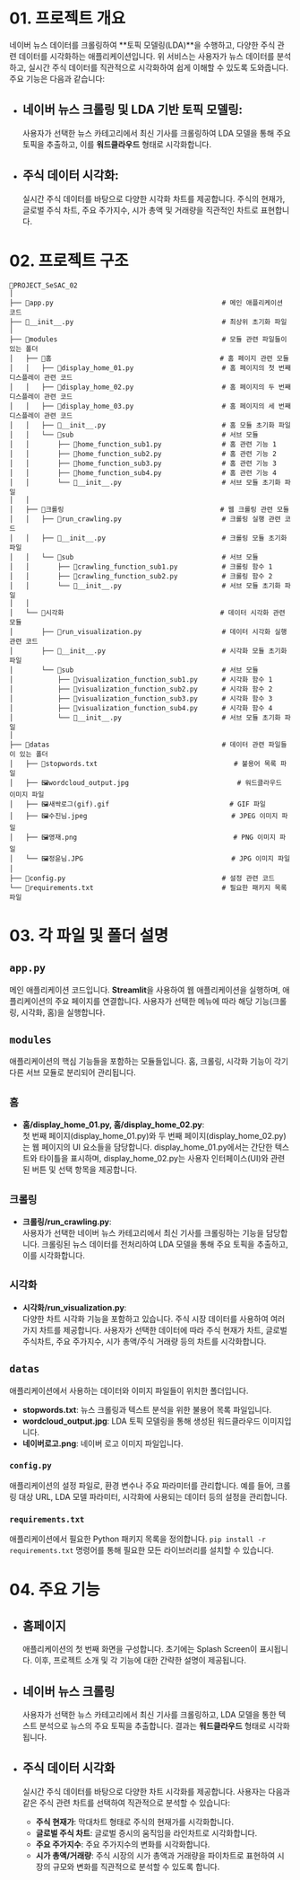 # 01. 프로젝트 개요

네이버 뉴스 데이터를 크롤링하여 **토픽 모델링(LDA)**을 수행하고, 다양한 주식 관련 데이터를 시각화하는 애플리케이션입니다. 위 서비스는 사용자가 뉴스 데이터를 분석하고, 실시간 주식 데이터를 직관적으로 시각화하여 쉽게 이해할 수 있도록 도와줍니다. 주요 기능은 다음과 같습니다:

- ## **네이버 뉴스 크롤링 및 LDA 기반 토픽 모델링**:  
  사용자가 선택한 뉴스 카테고리에서 최신 기사를 크롤링하여 LDA 모델을 통해 주요 토픽을 추출하고, 이를 **워드클라우드** 형태로 시각화합니다.
  
- ## **주식 데이터 시각화**:  
  실시간 주식 데이터를 바탕으로 다양한 시각화 차트를 제공합니다. 주식의 현재가, 글로벌 주식 차트, 주요 주가지수, 시가 총액 및 거래량을 직관적인 차트로 표현합니다.

# 02. 프로젝트 구조


```
📁PROJECT_SeSAC_02
│
├── 📄app.py                                          # 메인 애플리케이션 코드
├── 📄__init__.py                                     # 최상위 초기화 파일
│
├── 📁modules                                         # 모듈 관련 파일들이 있는 폴더
│   ├── 📁홈                                          # 홈 페이지 관련 모듈
│   │   ├── 📄display_home_01.py                      # 홈 페이지의 첫 번째 디스플레이 관련 코드
│   │   ├── 📄display_home_02.py                      # 홈 페이지의 두 번째 디스플레이 관련 코드
│   │   ├── 📄display_home_03.py                      # 홈 페이지의 세 번째 디스플레이 관련 코드
│   │   ├── 📄__init__.py                             # 홈 모듈 초기화 파일
│   │   └── 📁sub                                     # 서브 모듈
│   │       ├── 📄home_function_sub1.py               # 홈 관련 기능 1
│   │       ├── 📄home_function_sub2.py               # 홈 관련 기능 2
│   │       ├── 📄home_function_sub3.py               # 홈 관련 기능 3
│   │       ├── 📄home_function_sub4.py               # 홈 관련 기능 4
│   │       └── 📄__init__.py                         # 서브 모듈 초기화 파일
│   │
│   ├── 📁크롤링                                       # 웹 크롤링 관련 모듈
│   │   ├── 📄run_crawling.py                         # 크롤링 실행 관련 코드
│   │   ├── 📄__init__.py                             # 크롤링 모듈 초기화 파일
│   │   └── 📁sub                                     # 서브 모듈
│   │       ├── 📄crawling_function_sub1.py           # 크롤링 함수 1
│   │       ├── 📄crawling_function_sub2.py           # 크롤링 함수 2
│   │       └── 📄__init__.py                         # 서브 모듈 초기화 파일
│   │
│   └── 📁시각화                                       # 데이터 시각화 관련 모듈
│       ├── 📄run_visualization.py                    # 데이터 시각화 실행 관련 코드
│       ├── 📄__init__.py                             # 시각화 모듈 초기화 파일
│       └── 📁sub                                     # 서브 모듈
│           ├── 📄visualization_function_sub1.py      # 시각화 함수 1
│           ├── 📄visualization_function_sub2.py      # 시각화 함수 2
│           ├── 📄visualization_function_sub3.py      # 시각화 함수 3
│           ├── 📄visualization_function_sub4.py      # 시각화 함수 4
│           └── 📄__init__.py                         # 서브 모듈 초기화 파일
│
├── 📁datas                                           # 데이터 관련 파일들이 있는 폴더
│   ├── 📄stopwords.txt                                  # 불용어 목록 파일
│   ├── 🖼️wordcloud_output.jpg                           # 워드클라우드 이미지 파일
│   ├── 🖼️새싹로그(gif).gif                              # GIF 파일
│   ├── 🖼️수진님.jpeg                                    # JPEG 이미지 파일
│   ├── 🖼️영재.png                                       # PNG 이미지 파일
│   └── 🖼️정윤님.JPG                                     # JPG 이미지 파일
│
├── 📄config.py                                       # 설정 관련 코드
└── 📄requirements.txt                                # 필요한 패키지 목록 파일
```




# 03. 각 파일 및 폴더 설명

## `app.py`
메인 애플리케이션 코드입니다. **Streamlit**을 사용하여 웹 애플리케이션을 실행하며, 애플리케이션의 주요 페이지를 연결합니다. 사용자가 선택한 메뉴에 따라 해당 기능(크롤링, 시각화, 홈)을 실행합니다.

## `modules`
애플리케이션의 핵심 기능들을 포함하는 모듈들입니다. 홈, 크롤링, 시각화 기능이 각기 다른 서브 모듈로 분리되어 관리됩니다.

## `홈`
- **홈/display_home_01.py, 홈/display_home_02.py**:  
  첫 번째 페이지(display_home_01.py)와 두 번째 페이지(display_home_02.py)는 웹 페이지의 UI 요소들을 담당합니다. display_home_01.py에서는 간단한 텍스트와 타이틀을 표시하며, display_home_02.py는 사용자 인터페이스(UI)와 관련된 버튼 및 선택 항목을 제공합니다.

## `크롤링`
- **크롤링/run_crawling.py**:  
  사용자가 선택한 네이버 뉴스 카테고리에서 최신 기사를 크롤링하는 기능을 담당합니다. 크롤링된 뉴스 데이터를 전처리하여 LDA 모델을 통해 주요 토픽을 추출하고, 이를 시각화합니다.

## `시각화`
- **시각화/run_visualization.py**:  
  다양한 차트 시각화 기능을 포함하고 있습니다. 주식 시장 데이터를 사용하여 여러 가지 차트를 제공합니다. 사용자가 선택한 데이터에 따라 주식 현재가 차트, 글로벌 주식차트, 주요 주가지수, 시가 총액/주식 거래량 등의 차트를 시각화합니다.

## `datas`
애플리케이션에서 사용하는 데이터와 이미지 파일들이 위치한 폴더입니다.
- **stopwords.txt**: 뉴스 크롤링과 텍스트 분석을 위한 불용어 목록 파일입니다.
- **wordcloud_output.jpg**: LDA 토픽 모델링을 통해 생성된 워드클라우드 이미지입니다.
- **네이버로고.png**: 네이버 로고 이미지 파일입니다.

### `config.py`
애플리케이션의 설정 파일로, 환경 변수나 주요 파라미터를 관리합니다. 예를 들어, 크롤링 대상 URL, LDA 모델 파라미터, 시각화에 사용되는 데이터 등의 설정을 관리합니다.

### `requirements.txt`
애플리케이션에서 필요한 Python 패키지 목록을 정의합니다. `pip install -r requirements.txt` 명령어를 통해 필요한 모든 라이브러리를 설치할 수 있습니다.

# 04. 주요 기능

- ## **홈페이지**  
   애플리케이션의 첫 번째 화면을 구성합니다. 초기에는 Splash Screen이 표시됩니다. 이후, 프로젝트 소개 및 각 기능에 대한 간략한 설명이 제공됩니다.

- ## **네이버 뉴스 크롤링**  
   사용자가 선택한 뉴스 카테고리에서 최신 기사를 크롤링하고, LDA 모델을 통한 텍스트 분석으로 뉴스의 주요 토픽을 추출합니다. 결과는 **워드클라우드** 형태로 시각화됩니다.

- ## **주식 데이터 시각화**  
   실시간 주식 데이터를 바탕으로 다양한 차트 시각화를 제공합니다. 사용자는 다음과 같은 주식 관련 차트를 선택하여 직관적으로 분석할 수 있습니다:
   - **주식 현재가**: 막대차트 형태로 주식의 현재가를 시각화합니다.
   - **글로벌 주식 차트**: 글로벌 증시의 움직임을 라인차트로 시각화합니다.
   - **주요 주가지수**: 주요 주가지수의 변화를 시각화합니다.
   - **시가 총액/거래량**: 주식 시장의 시가 총액과 거래량을 파이차트로 표현하여 시장의 규모와 변화를 직관적으로 분석할 수 있도록 합니다.


